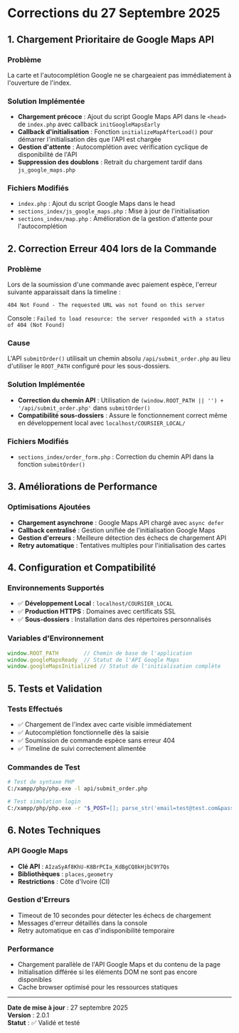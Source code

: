 # Corrections du 27 Septembre 2025

## 1. Chargement Prioritaire de Google Maps API

### Problème
La carte et l'autocomplétion Google ne se chargeaient pas immédiatement à l'ouverture de l'index.

### Solution Implémentée
- **Chargement précoce** : Ajout du script Google Maps API dans le `<head>` de `index.php` avec callback `initGoogleMapsEarly`
- **Callback d'initialisation** : Fonction `initializeMapAfterLoad()` pour démarrer l'initialisation dès que l'API est chargée
- **Gestion d'attente** : Autocomplétion avec vérification cyclique de disponibilité de l'API
- **Suppression des doublons** : Retrait du chargement tardif dans `js_google_maps.php`

### Fichiers Modifiés
- `index.php` : Ajout du script Google Maps dans le head
- `sections_index/js_google_maps.php` : Mise à jour de l'initialisation
- `sections_index/map.php` : Amélioration de la gestion d'attente pour l'autocomplétion

## 2. Correction Erreur 404 lors de la Commande

### Problème
Lors de la soumission d'une commande avec paiement espèce, l'erreur suivante apparaissait dans la timeline :
```
404 Not Found - The requested URL was not found on this server
```
Console : `Failed to load resource: the server responded with a status of 404 (Not Found)`

### Cause
L'API `submitOrder()` utilisait un chemin absolu `/api/submit_order.php` au lieu d'utiliser le `ROOT_PATH` configuré pour les sous-dossiers.

### Solution Implémentée
- **Correction du chemin API** : Utilisation de `(window.ROOT_PATH || '') + '/api/submit_order.php'` dans `submitOrder()`
- **Compatibilité sous-dossiers** : Assure le fonctionnement correct même en développement local avec `localhost/COURSIER_LOCAL/`

### Fichiers Modifiés
- `sections_index/order_form.php` : Correction du chemin API dans la fonction `submitOrder()`

## 3. Améliorations de Performance

### Optimisations Ajoutées
- **Chargement asynchrone** : Google Maps API chargé avec `async defer`
- **Callback centralisé** : Gestion unifiée de l'initialisation Google Maps
- **Gestion d'erreurs** : Meilleure détection des échecs de chargement API
- **Retry automatique** : Tentatives multiples pour l'initialisation des cartes

## 4. Configuration et Compatibilité

### Environnements Supportés
- ✅ **Développement Local** : `localhost/COURSIER_LOCAL`
- ✅ **Production HTTPS** : Domaines avec certificats SSL
- ✅ **Sous-dossiers** : Installation dans des répertoires personnalisés

### Variables d'Environnement
```javascript
window.ROOT_PATH        // Chemin de base de l'application
window.googleMapsReady  // Statut de l'API Google Maps
window.googleMapsInitialized // Statut de l'initialisation complète
```

## 5. Tests et Validation

### Tests Effectués
- ✅ Chargement de l'index avec carte visible immédiatement
- ✅ Autocomplétion fonctionnelle dès la saisie
- ✅ Soumission de commande espèce sans erreur 404
- ✅ Timeline de suivi correctement alimentée

### Commandes de Test
```bash
# Test de syntaxe PHP
C:/xampp/php/php.exe -l api/submit_order.php

# Test simulation login
C:/xampp/php/php.exe -r "$_POST=[]; parse_str('email=test@test.com&password=abcde', $_POST); $_GET['action']='login'; $_SERVER['REQUEST_METHOD']='POST'; $_SERVER['HTTP_HOST']='localhost'; include 'api/auth.php';"
```

## 6. Notes Techniques

### API Google Maps
- **Clé API** : `AIzaSyAf8KhU-K8BrPCIa_KdBgCQ8kHjbC9Y7Qs`
- **Bibliothèques** : `places,geometry`
- **Restrictions** : Côte d'Ivoire (CI)

### Gestion d'Erreurs
- Timeout de 10 secondes pour détecter les échecs de chargement
- Messages d'erreur détaillés dans la console
- Retry automatique en cas d'indisponibilité temporaire

### Performance
- Chargement parallèle de l'API Google Maps et du contenu de la page
- Initialisation différée si les éléments DOM ne sont pas encore disponibles
- Cache browser optimisé pour les ressources statiques

---

**Date de mise à jour** : 27 septembre 2025  
**Version** : 2.0.1  
**Statut** : ✅ Validé et testé